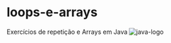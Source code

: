 # loops-e-arrays
Exercícios de repetição e Arrays em Java
![java-logo](https://user-images.githubusercontent.com/96260047/178616229-703801ca-dc72-4e4d-87f9-4c992118e603.png)
